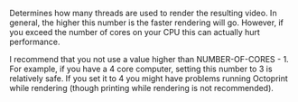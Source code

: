 Determines how many threads are used to render the resulting video.  In general, the higher this number is the faster rendering will go.  However, if you exceed the number of cores on your CPU this can actually hurt performance.

I recommend that you not use a value higher than NUMBER-OF-CORES - 1.  For example, if you have a 4 core computer, setting this number to 3 is relatively safe.  If you set it to 4 you might have problems running Octoprint while rendering (though printing while rendering is not recommended).
